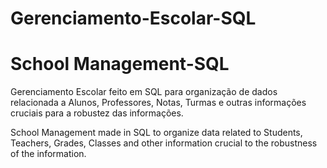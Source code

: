 # Gerenciamento-Escolar-SQL
# School Management-SQL

Gerenciamento Escolar feito em SQL para organização de dados relacionada a Alunos, Professores, Notas, Turmas e outras informações cruciais para a robustez das informações.

School Management made in SQL to organize data related to Students, Teachers, Grades, Classes and other information crucial to the robustness of the information.
